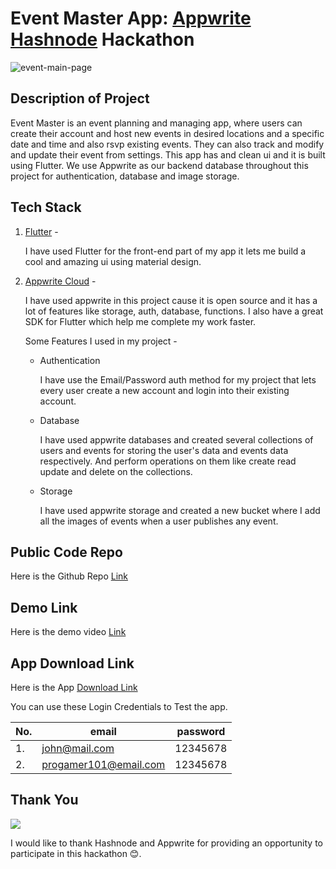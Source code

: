 # Event Master App: [Appwrite](https://appwrite.io) [Hashnode](https://hashnode.com) Hackathon

![event-main-page](https://github.com/Snehasis4321/Event-Master-App/assets/96995340/8641b922-f0a3-406e-81f7-e5a8c35babc8)



## Description of Project

Event Master is an event planning and managing app, where users can create their account and host new events in desired locations and a specific date and time and also rsvp existing events. They can also track and modify and update their event from settings. This app has and clean ui and it is built using Flutter. We use Appwrite as our backend database throughout this project for authentication, database and image storage.

## Tech Stack

1. [Flutter](https://flutter.dev/) -
    
    I have used Flutter for the front-end part of my app it lets me build a cool and amazing ui using material design.
    
2. [Appwrite Cloud](https://cloud.appwrite.io/) -
    
    I have used appwrite in this project cause it is open source and it has a lot of features like storage, auth, database, functions. I also have a great SDK for Flutter which help me complete my work faster.
    
    Some Features I used in my project -
    
    * Authentication
        
        I have use the Email/Password auth method for my project that lets every user create a new account and login into their existing account.
        
    * Database
        
        I have used appwrite databases and created several collections of users and events for storing the user's data and events data respectively. And perform operations on them like create read update and delete on the collections.
        
    * Storage
        
        I have used appwrite storage and created a new bucket where I add all the images of events when a user publishes any event.
        


## Public Code Repo

Here is the Github Repo [Link](https://github.com/Snehasis4321/Event-Master-App)

## Demo Link

Here is the demo video [Link](https://youtu.be/T1D_5VxgMNI)

## App Download Link

Here is the App [Download Link](https://github.com/Snehasis4321/Event-Master-App/releases/tag/v1.0.0)

You can use these Login Credentials to Test the app.

| No. | email | password |
| --- | --- | --- |
| 1. | john@mail.com | 12345678 |
| 2. | progamer101@email.com | 12345678 |

## Thank You

![](https://media.giphy.com/media/5r23ff6dhoGGJKoqq0/giphy.gif)

I would like to thank Hashnode and Appwrite for providing an opportunity to participate in this hackathon 😊.
